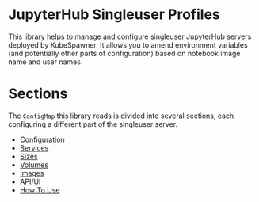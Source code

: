 # JupyterHub Singleuser Profiles

This library helps to manage and configure singleuser JupyterHub servers deployed by KubeSpawner. It allows you to amend environment variables (and potentially other parts of configuration) based on notebook image name and user names.

# Sections

The `ConfigMap` this library reads is divided into several sections, each configuring a different part of the singleuser server.

- [Configuration](./docs/configuration.md)
- [Services](./docs/services.md)
- [Sizes](./docs/sizes.md)
- [Volumes](./docs/volumes.md)
- [Images](./docs/images.md)
- [API/UI](./docs/api.md)
- [How To Use](./docs/howtouse.md)